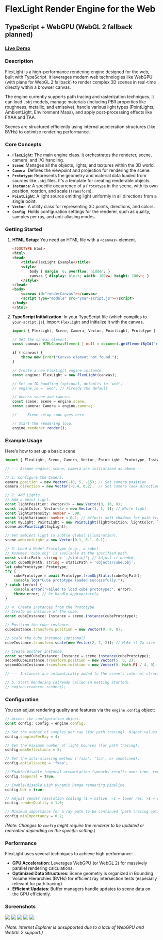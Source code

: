 # FlexLight Render Engine for the Web

## TypeScript + WebGPU (WebGL 2 fallback planned)

### [Live Demo]( https://arbogast.dev/FlexLight/exampleLoader.html?v=example2)

### Description

FlexLight is a high-performance rendering engine designed for the web, built with TypeScript. It leverages modern web technologies like WebGPU (with plans for WebGL 2 fallback) to render complex 3D scenes in real-time directly within a browser canvas.

The engine currently supports path tracing and rasterization techniques. It can load `.obj` models, manage materials (including PBR properties like roughness, metallic, and emissive), handle various light types (PointLights, AmbientLight, Environment Maps), and apply post-processing effects like FXAA and TAA.

Scenes are structured efficiently using internal acceleration structures (like BVHs) to optimize rendering performance.

### Core Concepts

*   **`FlexLight`**: The main engine class. It orchestrates the renderer, scene, camera, and I/O handling.
*   **`Scene`**: Manages all the objects, lights, and textures within the 3D world.
*   **`Camera`**: Defines the viewpoint and projection for rendering the scene.
*   **`Prototype`**: Represents the geometry and material data loaded from sources like `.obj` files. It's a template for creating renderable objects.
*   **`Instance`**: A specific occurrence of a `Prototype` in the scene, with its own position, rotation, and scale (`Transform`).
*   **`PointLight`**: A light source emitting light uniformly in all directions from a single point.
*   **`Vector`**: A utility class for representing 3D points, directions, and colors.
*   **`Config`**: Holds configuration settings for the renderer, such as quality, samples per ray, and anti-aliasing modes.

### Getting Started

1.  **HTML Setup**: You need an HTML file with a `<canvas>` element.

    ```html
    <!DOCTYPE html>
    <html>
    <head>
        <title>FlexLight Example</title>
        <style>
            body { margin: 0; overflow: hidden; }
            canvas { display: block; width: 100vw; height: 100vh; }
        </style>
    </head>
    <body>
        <canvas id="renderCanvas"></canvas>
        <script type="module" src="your-script.js"></script> 
    </body>
    </html>
    ```

2.  **TypeScript Initialization**: In your TypeScript file (which compiles to `your-script.js`), import `FlexLight` and initialize it with the canvas.

    ```typescript
    import { FlexLight, Scene, Camera, Vector, PointLight, Prototype } from 'flexlight'; // Adjust path as needed

    // Get the canvas element.
    const canvas: HTMLCanvasElement | null = document.getElementById("renderCanvas") as HTMLCanvasElement;

    if (!canvas) {
        throw new Error("Canvas element not found.");
    }

    // Create a new FlexLight engine instance.
    const engine: FlexLight = new FlexLight(canvas);

    // Set up IO handling (optional, defaults to 'web').
    // engine.io = 'web'; // Already the default

    // Access scene and camera.
    const scene: Scene = engine.scene;
    const camera: Camera = engine.camera;

    // --- Scene setup code goes here ---

    // Start the rendering loop.
    engine.renderer.render(); 
    ```

### Example Usage

Here's how to set up a basic scene:

```typescript
import { FlexLight, Scene, Camera, Vector, PointLight, Prototype, Instance } from 'flexlight'; // Adjust path as needed

// --- Assume engine, scene, camera are initialized as above ---

// 1. Configure the Camera.
camera.position = new Vector(-10, 5, -15); // Set camera position.
camera.direction = new Vector(-0.4, 0.2);  // Set camera look direction (azimuth, altitude).

// 2. Add Lights.
// Add a point light.
const lightPosition: Vector<3> = new Vector(0, 10, 0);
const lightColor: Vector<3> = new Vector(1, 1, 1); // White light.
const lightIntensity: number = 500;
const lightVariance: number = 0.1; // Affects soft shadows for path tracing.
const myLight: PointLight = new PointLight(lightPosition, lightColor, lightIntensity, lightVariance);
scene.addPointLight(myLight);

// Set ambient light (a subtle global illumination).
scene.ambientLight = new Vector(0.1, 0.1, 0.1);

// 3. Load a Model Prototype (e.g., a cube).
// Assumes 'cube.obj' is available at the specified path.
const staticPath: string = './static/'; // Adjust if needed.
const cubeObjPath: string = staticPath + 'objects/cube.obj';
let cubePrototype: Prototype; 
try {
    cubePrototype = await Prototype.fromObjStatic(cubeObjPath);
    console.log("Cube prototype loaded successfully.");
} catch (error) {
    console.error("Failed to load cube prototype:", error);
    throw error; // Or handle appropriately
}

// 4. Create Instances from the Prototype.
// Create an instance of the cube.
const cubeInstance: Instance = scene.instance(cubePrototype);

// Position the cube instance.
cubeInstance.transform.position = new Vector(0, 0, 0);

// Scale the cube instance (optional).
cubeInstance.transform.scale(new Vector(2, 2, 2)); // Make it 2x size in all dimensions.

// Create another instance.
const secondCubeInstance: Instance = scene.instance(cubePrototype);
secondCubeInstance.transform.position = new Vector(5, 0, 2);
secondCubeInstance.transform.rotation = new Vector(0, Math.PI / 4, 0); // Rotate 45 degrees around Y axis.

// --- Instances are automatically added to the scene's internal structures ---

// 5. Start Rendering (already called in Getting Started).
// engine.renderer.render(); 
```

### Configuration

You can adjust rendering quality and features via the `engine.config` object:

```typescript
// Access the configuration object.
const config: Config = engine.config;

// Set the number of samples per ray (for path tracing). Higher values mean less noise but lower performance.
config.samplesPerRay = 4;

// Set the maximum number of light bounces (for path tracing).
config.maxReflections = 8;

// Set the anti-aliasing method ('fxaa', 'taa', or undefined).
config.antialiasing = 'fxaa'; 

// Enable/disable temporal accumulation (smooths results over time, requires TAA or temporal flag).
config.temporal = true;

// Enable/disable High Dynamic Range rendering pipeline.
config.hdr = true;

// Adjust render resolution scaling (1 = native, <1 = lower res, >1 = supersampling).
config.renderQuality = 1.0; 

// Minimum importance for a ray path to be continued (path tracing optimization).
config.minImportancy = 0.2; 
```

*(Note: Changes to `config` might require the renderer to be updated or recreated depending on the specific setting.)*

### Performance

FlexLight uses several techniques to achieve high performance:

*   **GPU Acceleration**: Leverages WebGPU (or WebGL 2) for massively parallel rendering calculations.
*   **Optimized Data Structures**: Scene geometry is organized in Bounding Volume Hierarchies (BVHs) for efficient ray intersection tests (especially relevant for path tracing).
*   **Efficient Updates**: Buffer managers handle updates to scene data on the GPU efficiently.

### Screenshots

![](public/static/screenshots/screen0.png?raw=true)
![](public/static/screenshots/screen1.png?raw=true)
![](public/static/screenshots/screen2.png?raw=true)
![](public/static/screenshots/screen3.png?raw=true)
![](public/static/screenshots/screen4.png?raw=true)

*(Note: Internet Explorer is unsupported due to a lack of WebGPU and WebGL 2 support.)*